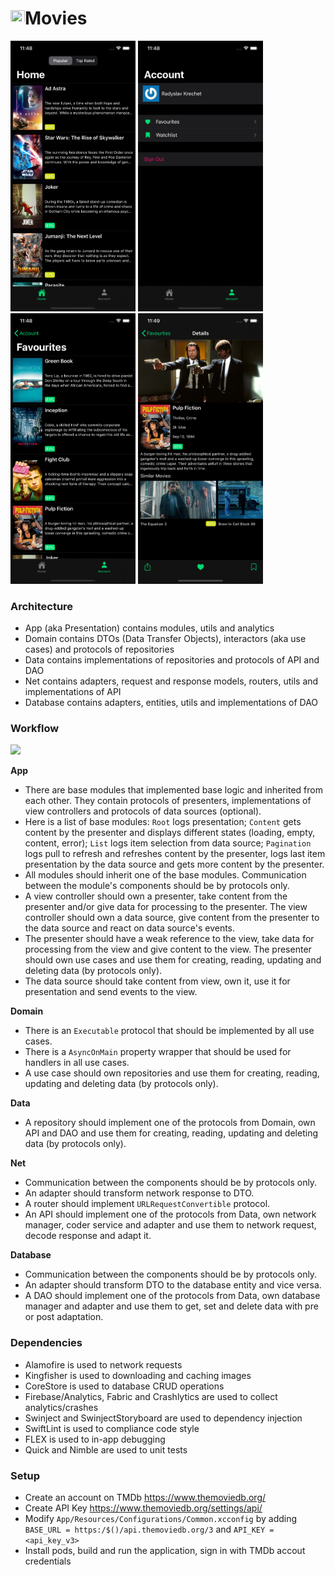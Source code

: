 <h1><img src="https://github.com/radyslavkrechet/PRBoilerplate/blob/master/App/Resources/Assets.xcassets/AppIcon.appiconset/180.png" width="23" height="23">Movies</h1>

<p float="center">
  <img src="/Screenshots/1.png" width="200px" />
  <img src="/Screenshots/2.png" width="200px" /> 
  <img src="/Screenshots/3.png" width="200px" />
  <img src="/Screenshots/4.png" width="200px" />
</p>

### Architecture ###

* App (aka Presentation) contains modules, utils and analytics
* Domain contains DTOs (Data Transfer Objects), interactors (aka use cases) and protocols of repositories
* Data contains implementations of repositories and protocols of API and DAO
* Net contains adapters, request and response models, routers, utils and implementations of API
* Database contains adapters, entities, utils and implementations of DAO

### Workflow ###

<img src="https://habrastorage.org/web/531/04c/89d/53104c89d9cf44a59c95e351b7485574.png">

**App**
* There are base modules that implemented base logic and inherited from each other. They contain protocols of presenters, implementations of view controllers and protocols of data sources (optional).
* Here is a list of base modules: `Root` logs presentation; `Content` gets content by the presenter and displays different states (loading, empty, content, error); `List` logs item selection from data source; `Pagination` logs pull to refresh and refreshes content by the presenter, logs last item presentation by the data source and gets more content by the presenter.
* All modules should inherit one of the base modules. Communication between the module's components should be by protocols only.
* A view controller should own a presenter, take content from the presenter and/or give data for processing to the presenter. The view controller should own a data source, give content from the presenter to the data source and react on data source's events.
* The presenter should have a weak reference to the view, take data for processing from the view and give content to the view. The presenter should own use cases and use them for creating, reading, updating and deleting data (by protocols only).
* The data source should take content from view, own it, use it for presentation and send events to the view.

**Domain**
* There is an `Executable` protocol that should be implemented by all use cases.
* There is a `AsyncOnMain` property wrapper that should be used for handlers in all use cases.
* A use case should own repositories and use them for creating, reading, updating and deleting data (by protocols only).

**Data**
* A repository should implement one of the protocols from Domain, own API and DAO and use them for creating, reading, updating and deleting data (by protocols only).

**Net**
* Communication between the components should be by protocols only.
* An adapter should transform network response to DTO.
* A router should implement `URLRequestConvertible` protocol.
* An API should implement one of the protocols from Data, own network manager, coder service and adapter and use them to network request, decode response and adapt it.

**Database**
* Communication between the components should be by protocols only.
* An adapter should transform DTO to the database entity and vice versa.
* A DAO should implement one of the protocols from Data, own database manager and adapter and use them to get, set and delete data with pre or post adaptation.

### Dependencies ###

* Alamofire is used to network requests
* Kingfisher is used to downloading and caching images
* CoreStore is used to database CRUD operations
* Firebase/Analytics, Fabric and Crashlytics are used to collect analytics/crashes
* Swinject and SwinjectStoryboard are used to dependency injection
* SwiftLint is used to compliance code style
* FLEX is used to in-app debugging
* Quick and Nimble are used to unit tests

### Setup ###

* Create an account on TMDb https://www.themoviedb.org/
* Create API Key https://www.themoviedb.org/settings/api/
* Modify `App/Resources/Configurations/Common.xcconfig` by adding `BASE_URL = https:/$()/api.themoviedb.org/3` and `API_KEY = <api_key_v3>`
* Install pods, build and run the application, sign in with TMDb accout credentials
